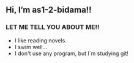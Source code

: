 ## Hi, I’m as1-2-bidama!!

### LET ME TELL YOU ABOUT ME!!

* I like reading novels.
* I swim well...
* I don't use any program, but I`m studying git!
